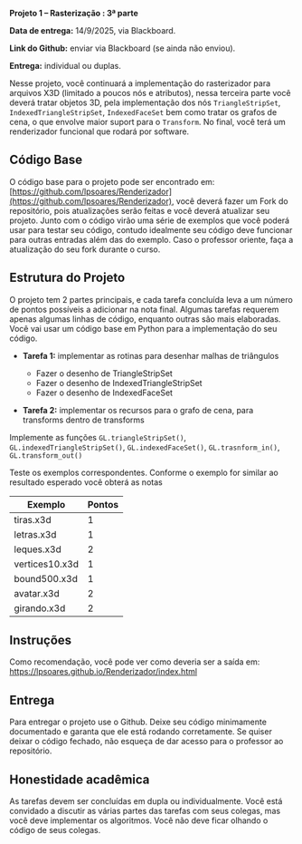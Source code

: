 
**Projeto 1 – Rasterização : 3ª parte**

**Data de entrega:** 14/9/2025, via Blackboard.

**Link do Github:** enviar via Blackboard (se ainda não enviou).

**Entrega:** individual ou duplas.

Nesse projeto, você continuará a implementação do rasterizador para arquivos X3D (limitado a poucos nós e atributos), nessa terceira parte você deverá tratar objetos 3D, pela implementação dos nós `TriangleStripSet`, `IndexedTriangleStripSet`, `IndexedFaceSet` bem como tratar os grafos de cena, o que envolve maior suport para o `Transform`. No final, você terá um renderizador funcional que rodará por software.


## Código Base

O código base para o projeto pode ser encontrado em: [https://github.com/lpsoares/Renderizador](https://github.com/lpsoares/Renderizador), você deverá fazer um Fork do repositório, pois atualizações serão feitas e você deverá atualizar seu projeto. Junto com o código virão uma série de exemplos que você poderá usar para testar seu código, contudo idealmente seu código deve funcionar para outras entradas além das do exemplo. Caso o professor oriente, faça a atualização do seu fork durante o curso.


## Estrutura do Projeto

O projeto tem 2 partes principais, e cada tarefa concluída leva a um número de pontos possíveis a adicionar na nota final. Algumas tarefas requerem apenas algumas linhas de código, enquanto outras são mais elaboradas. Você vai usar um código base em Python para a implementação do seu código.

* **Tarefa 1:** implementar as rotinas para desenhar malhas de triângulos
    - Fazer o desenho de TriangleStripSet
    - Fazer o desenho de IndexedTriangleStripSet
    - Fazer o desenho de IndexedFaceSet

* **Tarefa 2:** implementar os recursos para o grafo de cena, para transforms dentro de transforms

Implemente as funções `GL.triangleStripSet()`, `GL.indexedTriangleStripSet()`, `GL.indexedFaceSet()`, `GL.trasnform_in()`, `GL.transform_out()`

Teste os exemplos correspondentes. Conforme o exemplo for similar ao resultado esperado você obterá as notas 

| Exemplo         | Pontos |
|-----------------|--------|
| tiras.x3d       | 1      |
| letras.x3d      | 1      |
| leques.x3d      | 2      |
| vertices10.x3d  | 1      |
| bound500.x3d    | 1      |
| avatar.x3d      | 2      |
| girando.x3d     | 2      |


## Instruções

Como recomendação, você pode ver como deveria ser a saída em: https://lpsoares.github.io/Renderizador/index.html


## Entrega

Para entregar o projeto use o Github. Deixe seu código minimamente documentado e garanta que ele está rodando corretamente. Se quiser deixar o código fechado, não esqueça de dar acesso para o professor ao repositório.


## Honestidade acadêmica

As tarefas devem ser concluídas em dupla ou individualmente. Você está convidado a discutir as várias partes das tarefas com seus colegas, mas você deve implementar os algoritmos. Você não deve ficar olhando o código de seus colegas.
